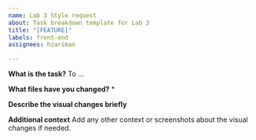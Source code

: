 ```yaml
---
name: Lab 3 Style request
about: Task breakdown template for Lab 3
title: "[FEATURE]"
labels: front-end
assignees: hzariman

---
```


**What is the task?**
To ...

**What files have you changed?**
*

**Describe the visual changes briefly**


**Additional context**
Add any other context or screenshots about the visual changes if needed.
